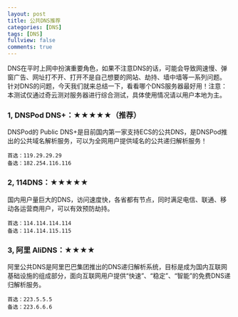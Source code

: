 ```yaml
---
layout: post
title: 公共DNS推荐
categories: [DNS]
tags: [DNS]
fullview: false
comments: true
---
```


DNS在平时上网中扮演重要角色，如果不注意DNS的话，可能会导致网速慢、弹窗广告、网址打不开、打开不是自己想要的网站、劫持、墙中墙等一系列问题。
针对DNS的问题，今天我们就来总结一下，看看哪个DNS服务器最好用！注意：本测试仅通过奇云测对服务器进行综合测试，具体使用情况请以用户本地为主。


### 1, DNSPod DNS+：★★★★★（推荐）
DNSPod的 Public DNS+是目前国内第一家支持ECS的公共DNS，是DNSPod推出的公共域名解析服务，可以为全网用户提供域名的公共递归解析服务！

```
首选：119.29.29.29
备选：182.254.116.116
```

### 2, 114DNS：★★★★★
国内用户量巨大的DNS，访问速度快，各省都有节点，同时满足电信、联通、移动各运营商用户，可以有效预防劫持。

```
首选：114.114.114.114
备选：114.114.115.115
```

### 3, 阿里 AliDNS：★★★★
阿里公共DNS是阿里巴巴集团推出的DNS递归解析系统，目标是成为国内互联网基础设施的组成部分，面向互联网用户提供“快速”、“稳定”、“智能”的免费DNS递归解析服务。

```
首选：223.5.5.5
备选：223.6.6.6
```